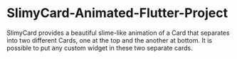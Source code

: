 # SlimyCard-Animated-Flutter-Project
SlimyCard provides a beautiful slime-like animation of a Card that separates into two different Cards, one at the top and the another at bottom. It is possible to put any custom widget in these two separate cards.
